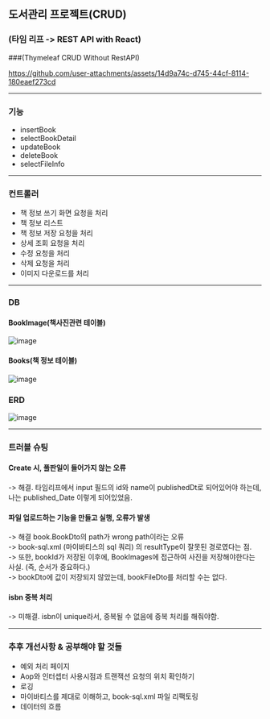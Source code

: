 ## 도서관리 프로젝트(CRUD)
### (타임 리프 -> REST API with React)


###(Thymeleaf CRUD Without RestAPI) <br>

https://github.com/user-attachments/assets/14d9a74c-d745-44cf-8114-180eaef273cd


<hr>

### 기능
- insertBook
- selectBookDetail
- updateBook
- deleteBook
- selectFileInfo

<hr>

### 컨트롤러
- 책 정보 쓰기 화면 요청을 처리 
- 책 정보 리스트
- 책 정보 저장 요청을 처리 
- 상세 조회 요청을 처리
- 수정 요청을 처리
- 삭제 요청을 처리
- 이미지 다운로드를 처리

<hr>

### DB
#### BookImage(책사진관련 테이블)
![image](https://github.com/user-attachments/assets/e8746c8d-2287-420e-ab6b-5bc388733766)


#### Books(책 정보 테이블)
![image](https://github.com/user-attachments/assets/bc1f18d6-3b28-40c5-9d5d-a47d940c18d5)

### ERD
![image](https://github.com/user-attachments/assets/3a1461c2-1d5d-4903-a8cb-ecf7bcf01565)


<hr>

### 트러블 슈팅
#### Create 시, 풀판일이 들어가지 않는 오류
-> 해결. 타임리프에서 input 필드의 id와 name이 publishedDt로 되어있어야 하는데, 나는 published_Date 이렇게 되어있었음.

#### 파일 업로드하는 기능을 만들고 실행, 오류가 발생
-> 해결 book.BookDto의 path가 wrong path이라는 오류 <br>
-> book-sql.xml (마이바티스의 sql 쿼리) 의 resultType이 잘못된 경로였다는 점. <br>
-> 또한, bookId가 저장된 이후에, BookImages에 접근하여 사진을 저장해야한다는 사실. (즉, 순서가 중요하다.) <br>
-> bookDto에 값이 저장되지 않았는데, bookFileDto를 처리할 수는 없다. <br>


#### isbn 중복 처리
-> 미해결. isbn이 unique라서, 중복될 수 없음에 중복 처리를 해줘야함.

<hr>

### 추후 개선사항 & 공부해야 할 것들
- 예외 처리 페이지
- Aop와 인터셉터 사용시점과 트랜잭션 요청의 위치 확인하기
- 로깅
- 마이바티스를 제대로 이해하고, book-sql.xml 파일 리팩토링
- 데이터의 흐름
